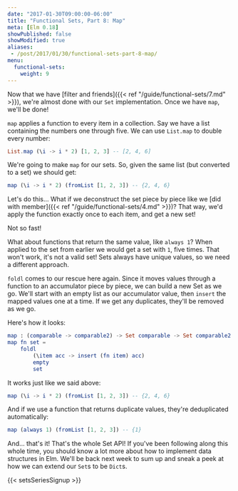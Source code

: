 ```yaml
---
date: "2017-01-30T09:00:00-06:00"
title: "Functional Sets, Part 8: Map"
meta: [Elm 0.18]
showPublished: false
showModified: true
aliases:
 - /post/2017/01/30/functional-sets-part-8-map/
menu:
  functional-sets:
    weight: 9
---
```


Now that we have [filter and friends]({{< ref "/guide/functional-sets/7.md" >}}), we're almost done with our `Set` implementation.
Once we have `map`, we'll be done!

<!--more-->

`map` applies a function to every item in a collection.
Say we have a list containing the numbers one through five.
We can use `List.map` to double every number:

```elm
List.map (\i -> i * 2) [1, 2, 3] -- [2, 4, 6]
```

We're going to make `map` for our sets.
So, given the same list (but converted to a set) we should get:

```elm
map (\i -> i * 2) (fromList [1, 2, 3]) -- {2, 4, 6}
```

Let's do this…
What if we deconstruct the set piece by piece like we [did with member]({{< ref "/guide/functional-sets/4.md" >}})?
That way, we'd apply the function exactly once to each item, and get a new set!

Not so fast!

What about functions that return the same value, like `always 1`?
When applied to the set from earlier we would get a set with `1`, five times.
That won't work, it's not a valid set!
Sets always have unique values, so we need a different approach.

`foldl` comes to our rescue here again.
Since it moves values through a function to an accumulator piece by piece, we can build a new Set as we go.
We'll start with an empty list as our accumulator value, then `insert` the mapped values one at a time.
If we get any duplicates, they'll be removed as we go.

Here's how it looks:

```elm
map : (comparable -> comparable2) -> Set comparable -> Set comparable2
map fn set =
    foldl
        (\item acc -> insert (fn item) acc)
        empty
        set
```

It works just like we said above:

```elm
map (\i -> i * 2) (fromList [1, 2, 3]) -- {2, 4, 6}
```

And if we use a function that returns duplicate values, they're deduplicated automatically:

```elm
map (always 1) (fromList [1, 2, 3]) -- {1}
```

And&hellip; that's it!
That's the whole Set API!
If you've been following along this whole time, you should know a lot more about how to implement data structures in Elm.
We'll be back next week to sum up and sneak a peek at how we can extend our `Set`s to be `Dict`s.

{{< setsSeriesSignup >}}
